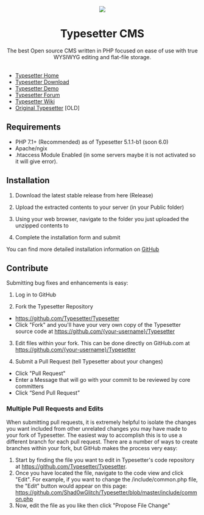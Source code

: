 
<p align="center"><img src="/include/imgs/typesetter/ts-logo-color-100x100px-min.png?raw=true"/></p>
<h1 align="center">Typesetter CMS </h1>
<p align="center">The best Open source CMS written in PHP focused on ease of use with true WYSIWYG editing and flat-file storage.<br/><br/></p>


* [Typesetter Home](https://github.com/Shad0wGlitch/Typesetter)
* [Typesetter Download](https://github.com/Shad0wGlitch/Typesetter)
* [Typesetter Demo](https://www.typesettercms.com/Demo)
* [Typesetter Forum](https://www.typesettercms.com/Forum)
* [Typesetter Wiki](https://github.com/Shad0wGlitch/Typesetter/wiki)
* [Original Typesetter](https://github.com/Typesetter/Typesetter) [OLD]


## Requirements ##
* PHP 7.1+ (Recommended) as of Typesetter 5.1.1-b1 (soon 6.0)
* Apache/ngix
* .htaccess Module Enabled (in some servers maybe it is not activated so it will give error).


## Installation ##
1. Download the latest stable release from here (Release)

2. Upload the extracted contents to your server (in your Public folder)

3. Using your web browser, navigate to the folder you just uploaded the unzipped contents to

4. Complete the installation form and submit

You can find more detailed installation information on [GitHub](https://www.github.com/Shad0wGlitch/Typesetter/)


## Contribute ##
Submitting bug fixes and enhancements is easy:

1. Log in to GitHub

2. Fork the Typesetter Repository
  * https://github.com/Typesetter/Typesetter
  * Click "Fork" and you'll have your very own copy of the Typesetter source code at https://github.com/{your-username}/Typesetter

3. Edit files within your fork.
  This can be done directly on GitHub.com at https://github.com/{your-username}/Typesetter

4. Submit a Pull Request (tell Typesetter about your changes)
  * Click "Pull Request"
  * Enter a Message that will go with your commit to be reviewed by core committers
  * Click “Send Pull Request”

### Multiple Pull Requests and Edits ###
When submitting pull requests, it is extremely helpful to isolate the changes you want included from other unrelated changes you may have made to your fork of Typesetter. The easiest way to accomplish this is to use a different branch for each pull request. There are a number of ways to create branches within your fork, but GitHub makes the process very easy:

1. Start by finding the file you want to edit in Typesetter's code repository at https://github.com/Typesetter/Typesetter.
2. Once you have located the file, navigate to the code view and click "Edit". For example, if you want to change the /include/common.php file, the "Edit" button would appear on this page: https://github.com/Shad0wGlitch/Typesetter/blob/master/include/common.php
3. Now, edit the file as you like then click "Propose File Change"

